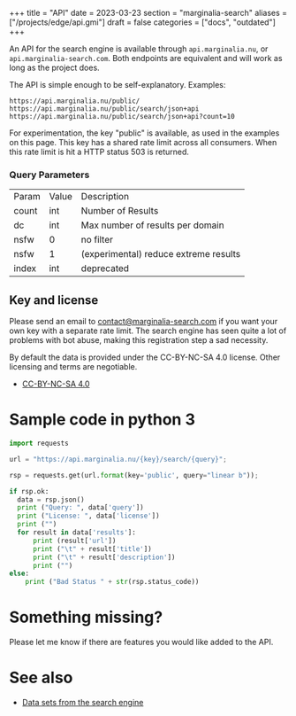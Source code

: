 +++
title = "API"
date = 2023-03-23
section = "marginalia-search"
aliases = ["/projects/edge/api.gmi"]
draft = false
categories = ["docs", "outdated"]
+++

An API for the search engine is available through <span class="text-red-900 dark:text-red-100">`api.marginalia.nu`</span>, or <span class="text-red-900 dark:text-red-100">`api.marginalia-search.com`</span>.  Both endpoints are equivalent and will work as long as the project does.

The API is simple enough to be self-explanatory. Examples:

<div class="overflow-auto text-xs text-gray-700 dark:text-gray-200 p-2">

```
https://api.marginalia.nu/public/
https://api.marginalia.nu/public/search/json+api
https://api.marginalia.nu/public/search/json+api?count=10
```

</div>

For experimentation, the key "public" is available, as used in the examples on this page. This key has a shared rate limit across all consumers. When this rate limit is hit a HTTP status 503 is returned. 



### Query Parameters

<div class="border rounded p-2 m-1 dark:text-slate-300 text-slate-800">

<table>
<tr>
<td class="font-bold">Param</td>
<td class="font-bold">Value</td>
<td class="font-bold">Description</td>
</tr>
<tr>
<td>count</td><td>int</td><td>Number of Results</td>
</tr>
<tr>
<td>dc</td><td>int</td><td>Max number of results per domain</td>
</tr>
<tr> <td class="align-top">nsfw</td><td>0</td><td>no filter</tr></tr>
<tr> <td class="align-top">nsfw</td><td>1</td><td>(experimental) reduce extreme results</tr></tr>
<tr>
<td>index</td><td>int</td><td>deprecated</td>
</tr>
</table>

</div>

## Key and license

Please send an email to contact@marginalia-search.com if you want your own key with a separate rate limit. The search engine has seen quite a lot of problems with bot abuse, making this registration step a sad necessity. 

By default the data is provided under the CC-BY-NC-SA 4.0 license. Other licensing and terms are negotiable.

* [CC-BY-NC-SA 4.0](https://creativecommons.org/licenses/by-nc-sa/4.0/)

# Sample code in python 3
<div class="text-xs overflow-auto border rounded m-1 p-1">

```python
import requests

url = "https://api.marginalia.nu/{key}/search/{query}";

rsp = requests.get(url.format(key='public', query="linear b"));

if rsp.ok:
  data = rsp.json()
  print ("Query: ", data['query'])
  print ("License: ", data['license'])
  print ("")
  for result in data['results']:
      print (result['url'])
      print ("\t" + result['title'])
      print ("\t" + result['description'])
      print ("")
else:
    print ("Bad Status " + str(rsp.status_code))
```

</div>

# Something missing?

Please let me know if there are features you would like added to the API.

# See also

* [Data sets from the search engine](https://downloads.marginalia.nu/)
